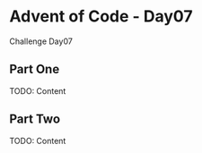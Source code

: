 # Advent of Code - Day07

<!-- MDOC !-->

Challenge Day07

## Part One

TODO: Content

## Part Two

TODO: Content


